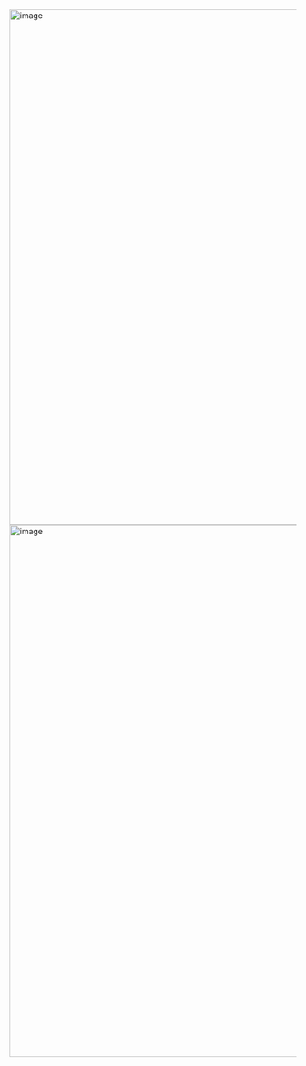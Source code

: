 <img width="905" alt="image" src="https://github.com/user-attachments/assets/1b4a3d5a-45c4-4be1-bbb4-4dabeb521166" />

<img width="933" alt="image" src="https://github.com/user-attachments/assets/34bea0b1-2cbb-4b93-93eb-4d0126767260" />
